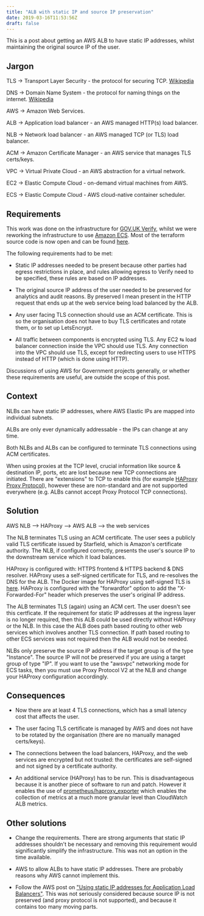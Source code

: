```yaml
---
title: "ALB with static IP and source IP preservation"
date: 2019-03-16T11:53:56Z
draft: false
---
```


This is a post about getting an AWS ALB to have static IP addresses, whilst
maintaining the original source IP of the user.

## Jargon

TLS &rarr; Transport Layer Security - the protocol for securing TCP.
[Wikipedia](https://en.wikipedia.org/wiki/Transport_Layer_Security)

DNS &rarr; Domain Name System - the protocol for naming things on the internet.
[Wikipedia](https://en.wikipedia.org/wiki/Domain_Name_System)

AWS &rarr; Amazon Web Services.

ALB &rarr; Application load balancer - an AWS managed HTTP(s) load balancer.

NLB &rarr; Network load balancer - an AWS managed TCP (or TLS) load balancer.

ACM &rarr; Amazon Certificate Manager - an AWS service that manages TLS
certs/keys.

VPC &rarr; Virtual Private Cloud - an AWS abstraction for a virtual network.

EC2 &rarr; Elastic Compute Cloud - on-demand virtual machines from AWS.

ECS &rarr; Elastic Compute Cloud - AWS cloud-native container scheduler.

## Requirements

This work was done on the infrastructure for [GOV.UK
Verify](https://www.verify.service.gov.uk/), whilst we were reworking the
infrastructure to use
[Amazon ECS](http://localhost:1313/post/alb-with-static-ip-and-source-ip/).
Most of the terraform source code is now open and can be found
[here](https://github.com/alphagov/verify-infrastructure).

The following requirements had to be met:

- Static IP addresses needed to be present because other parties had egress
restrictions in place, and rules allowing egress to Verify need to be
specified, these rules are based on IP addresses.

- The original source IP address of the user needed to be preserved for
analytics and audit reasons. By preserved I mean present in the HTTP request
that ends up at the web service being load balanced by the ALB.

- Any user facing TLS connection should use an ACM certificate. This is so
the organisation does not have to buy TLS certificates and rotate them, or to
set up LetsEncrypt.

- All traffic between components is encrypted using TLS.
Any EC2 &lrarr; load balancer connection inside the VPC should use TLS.  Any
connection into the VPC should use TLS, except for redirecting users to use
HTTPS instead of HTTP (which is done using HTTP).

Discussions of using AWS for Government projects generally, or whether
these requirements are useful, are outside the scope of this post.

## Context

NLBs can have static IP addresses, where AWS Elastic IPs are mapped into
individual subnets.

ALBs are only ever dynamically addressable - the IPs can change at any time.

Both NLBs and ALBs can be configured to terminate TLS connections using ACM
certificates.

When using proxies at the TCP level, crucial information like source &amp;
destination IP, ports, etc are lost because new TCP connections are initiated.
There are "extensions" to TCP to enable this (for example [HAProxy Proxy
Protocol](https://www.haproxy.com/blog/haproxy/proxy-protocol/)), however these
are non-standard and are not supported everywhere (e.g. ALBs cannot accept
Proxy Protocol TCP connections).

## Solution

AWS NLB &xrarr; HAProxy &xrarr; AWS ALB &xrarr; the web services

The NLB terminates TLS using an ACM certificate. The user sees a publicly
valid TLS certificate issued by Starfield, which is Amazon's certificate
authority. The NLB, if configured correctly, presents the user's source IP to
the downstream service which it load balances.

HAProxy is configured with: HTTPS frontend &amp; HTTPS backend &amp; DNS
resolver.  HAProxy uses a self-signed certificate for TLS, and re-resolves the
DNS for the ALB. The Docker image for HAProxy using self-signed TLS is
[here](https://github.com/alphagov/verify-infrastructure/tree/master/dockerfiles/haproxy-static-ingress-tls).
HAProxy is configured with the "forwardfor" option to add the "X-Forwarded-For"
header which preserves the user's original IP address.

The ALB terminates TLS (again) using an ACM cert. The user doesn't see
this certficate. If the requirement for static IP addresses at the
ingress layer is no longer required, then this ALB could be used directly
without HAProxy or the NLB. In this case the ALB does path based routing
to other web services which involves another TLS connection. If path based
routing to other ECS services was not required then the ALB would not be
needed.

NLBs only preserve the source IP address if the target group is of the
type "Instance". The source IP will not be preserved if you are using a
target group of type "IP". If you want to use the "awsvpc" networking
mode for ECS tasks, then you must use Proxy Protocol V2 at the NLB and
change your HAProxy configuration accordingly.

## Consequences

- Now there are at least 4 TLS connections, which has a small latency
cost that affects the user.

- The user facing TLS certificate is managed by AWS and does not have to be
rotated by the organisation (there are no manually managed certs/keys).

- The connections between the load balancers, HAProxy, and the web services are
encrypted but not trusted: the certificates are self-signed and not signed by a
certificate authority.

- An additional service (HAProxy) has to be run. This is disadvantageous
because it is another piece of software to run and patch. However it enables
the use of
[prometheus/haproxy_exporter](https://github.com/prometheus/haproxy_exporter)
which enables the collection of metrics at a much more granular level than
CloudWatch ALB metrics.

## Other solutions

- Change the requirements. There are strong arguments that static IP
addresses shouldn't be necessary and removing this requirement would
significantly simplify the infrastructure. This was not an option in the time
available.

- AWS to allow ALBs to have static IP addresses. There are probably reasons why
AWS cannot implement this.

- Follow the AWS post on
["Using static IP addresses for Application Load Balancers"](https://aws.amazon.com/blogs/networking-and-content-delivery/using-static-ip-addresses-for-application-load-balancers/).
This was not seriously considered because source IP is not preserved (and proxy
protocol is not supported), and because it contains too many moving parts.
